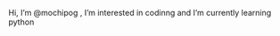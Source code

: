 Hi, I’m @mochipog ,
I’m interested in codinng and 
I’m currently learning python

<!---
mochipog/mochipog is a ✨ special ✨ repository because its `README.md` (this file) appears on your GitHub profile.
You can click the Preview link to take a look at your changes.
--->
